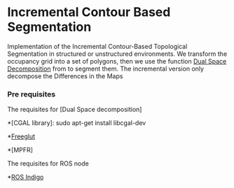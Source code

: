 # Incremental Contour Based Segmentation #

Implementation of the Incremental Contour-Based Topological Segmentation  in structured or unstructured environments.
We transform the occupancy grid into a set of polygons, then we use the function  [Dual Space Decomposition](http://masc.cs.gmu.edu/wiki/Dude2D) from to segment them. The incremental version only decompose the Differences in the Maps



### Pre requisites ###

The requisites for [Dual Space decomposition]

*[CGAL library]: sudo apt-get install libcgal-dev

*[Freeglut](http://freeglut.sourceforge.net/)

*[MPFR]

The requisites for ROS node

*[ROS Indigo](http://wiki.ros.org/indigo)


